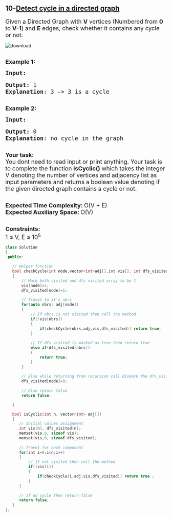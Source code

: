 ## 10-[Detect cycle in a directed graph](https://practice.geeksforgeeks.org/problems/detect-cycle-in-a-directed-graph/1/#)

<div class="problem-statement">
                <p></p><p><span style="font-size:18px">Given a Directed Graph with <strong>V</strong> vertices (Numbered from <strong>0</strong> to <strong>V-1</strong>) and <strong>E</strong> edges, check whether it contains any cycle or not.</span></p>

![download](https://user-images.githubusercontent.com/37560890/172630598-051e9deb-df39-46fa-aedc-72e564f6bd96.png)

<p><br>
<span style="font-size:18px"><strong>Example 1:</strong></span></p>

<pre><span style="font-size:18px"><strong>Input:</strong></span>

<span style="font-size:18px"><strong>Output:</strong> 1
<strong>Explanation</strong>: 3 -&gt; 3 is a cycle</span></pre>

<p><br>
<span style="font-size:18px"><strong>Example 2:</strong></span></p>

<pre><span style="font-size:18px"><strong>Input:</strong></span>

<span style="font-size:18px"><strong>Output:</strong> 0
<strong>Explanation</strong>: no cycle in the graph</span></pre>

<p><br>
<span style="font-size:18px"><strong>Your task:</strong></span><br>
<span style="font-size:18px">You dont need to read input or print anything. Your task is to complete the function&nbsp;<strong>isCyclic()</strong>&nbsp;which takes the integer V denoting the number of vertices and adjacency list as input parameters and returns a boolean value denoting if the given directed graph contains a cycle or not. </span></p>

<p><br>
<span style="font-size:18px"><strong>Expected Time Complexity:&nbsp;</strong>O(V + E)<br>
<strong>Expected Auxiliary Space:&nbsp;</strong>O(V)</span></p>

<p><br>
<span style="font-size:18px"><strong>Constraints:</strong><br>
1 ≤ V, E ≤ 10<sup>5</sup></span></p>
 <p></p>
 </div>
 
 
 ```cpp
 class Solution 
{
  public:
    
    // Helper function  
    bool checkCycle(int node,vector<int>adj[],int vis[], int dfs_visited[])
    {
        // Mark both visited and dfs visited array to be 1
        vis[node]=1;
        dfs_visited[node]=1;
        
        // Travel to it's nbrs
        for(auto nbrs: adj[node])
        {
            // If nbrs is not visited then call the method
            if(!vis[nbrs])
            {
                if(checkCycle(nbrs,adj,vis,dfs_visited)) return true;
            }
            
            // If dfs visited is marked as true then return true
            else if(dfs_visited[nbrs])
            {
                return true;
            }
        }
        
        // Else while returning from recursion call dismark the dfs_visited entry
        dfs_visited[node]=0;
        
        // Else return false
        return false;

    }

    bool isCyclic(int n, vector<int> adj[]) 
    {
       // Initial values assignment
       int vis[n], dfs_visited[n];
       memset(vis,0, sizeof vis);
       memset(vis,0, sizeof dfs_visited);
       
       // Travel for each component
       for(int i=0;i<n;i++)
       {
           // If not visited then call the method
           if(!vis[i])
           {
               if(checkCycle(i,adj,vis,dfs_visited)) return true ;
           }
       }
       
       // If no cycle then return false
       return false;  
    }
};
 ```
	    
